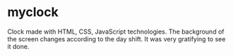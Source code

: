 # myclock

Clock made with HTML, CSS, JavaScript technologies. The background of the screen changes according to the day shift.
It was very gratifying to see it done.
